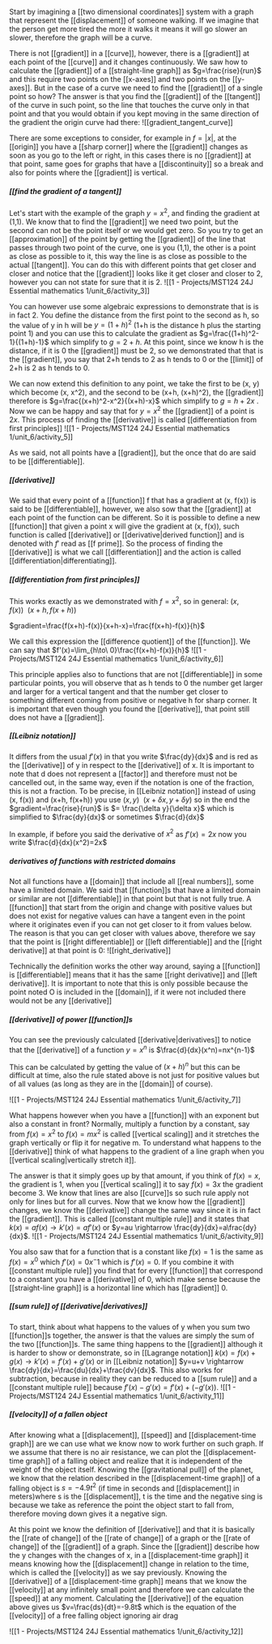 
Start by imagining a [[two dimensional coordinates]] system with a graph that represent the [[displacement]] of someone walking. If we imagine that the person get more tired the more it walks it means it will go slower an slower, therefore the graph will be a curve.

There is not [[gradient]] in a [[curve]], however, there is a [[gradient]] at each point of the [[curve]] and it changes continuously.
We saw how to calculate the [[gradient]] of a [[straight-line graph]] as $g=\frac{rise}{run}$  and this require two points on the [[x-axes]] and two points on the [[y-axes]]. But in the case of a curve we need to find the [[gradient]] of a single point so how? The answer is that you find the [[gradient]] of the [[tangent]] of the curve in such point, so the line that touches the curve only in that point and that you would obtain if you kept moving in the same direction of the gradient the origin curve had there:
![[gradient_tangent_curve]]

There are some exceptions to consider, for example in $f=|x|$, at the [[origin]] you have a [[sharp corner]] where the [[gradient]] changes as soon as you go to the left or right, in this cases there is no [[gradient]] at that point, same goes for graphs that have a [[discontinuity]] so a break and also for points where the [[gradient]] is vertical.

##### [[find the gradient of a tangent]]

Let's start with the example of the graph $y=x^2$, and finding the gradient at (1,1). We know that to find the [[gradient]] we need two point, but the second can not be the point itself or we would get zero.
So you try to get an [[approximation]] of the point by getting the [[gradient]] of the line that passes through two point of the curve, one is you (1,1), the other is a point as close as possible to it, this way the line is as close as possible to the actual [[tangent]].
You can do this with different points that get closer and closer and notice that the [[gradient]] looks like it get closer and closer to 2, however you can not state for sure that it is 2.
![[1 - Projects/MST124 24J Essential mathematics 1/unit_6/activity_3]]

You can however use some algebraic expressions to demonstrate that is is in fact 2. You define the distance from the first point to the second as h, so the value of y in h will be $y=(1+h)^2$ (1+h is the distance h plus the starting point 1) and you can use this to calculate the gradient as $g=\frac{(1+h)^2-1}{(1+h)-1}$ which simplify to $g=2+h$.
At this point, since we know h is the distance, if it is 0 the [[gradient]] must be 2, so we demonstrated that that is the [[gradient]], you say that 2+h tends to 2 as h tends to 0 or the [[limit]] of 2+h is 2 as h tends to 0.

We can now extend this definition to any point, we take the first to be (x, y) which become (x, x^2), and the second to be (x+h, (x+h)^2), the [[gradient]] therefore is $g=\frac{(x+h)^2-x^2}{(x+h)-x}$ which simplify to $g=h+2x$ . Now we can be happy and say that for $y=x^2$ the [[gradient]] of a point is $2x$. This process of finding the [[derivative]] is called [[differentiation from first principles]]
![[1 - Projects/MST124 24J Essential mathematics 1/unit_6/activity_5]]

As we said, not all points have a [[gradient]], but the once that do are said to be [[differentiable]].

##### [[derivative]]

We said that every point of a [[function]] f that has a gradient at (x, f(x)) is said to be [[differentiable]], however, we also sow that the [[gradient]] at each point of the function can be different. So it is possible to define a new [[function]] that given a point x will give the gradient at (x, f(x)), such function is called [[derivative]] or [[derivative|derived function]] and is denoted with $f'$ read as [[f prime]].
So the process of finding the [[derivative]] is what we call [[differentiation]] and the action is called [[differentiation|differentiating]]. 

##### [[differentiation from first principles]]

This works exactly as we demonstrated with $f=x^2$, so in general:
$(x, f(x))\ \ (x+h, f(x+h))$

$gradient=\frac{f(x+h)-f(x)}{x+h-x}=\frac{f(x+h)-f(x)}{h}$

We call this expression the [[difference quotient]] of the [[function]].
We can say that $f'(x)=\lim_{h\to\ 0}\frac{f(x+h)-f(x)}{h}$
![[1 - Projects/MST124 24J Essential mathematics 1/unit_6/activity_6]]

This principle applies also to functions that are not [[differentiable]] in some particular points, you will observe that as h tends to 0 the number get larger and larger for a vertical tangent and that the number get closer to something different coming from positive or negative h for sharp corner.
It is important that even though you found the [[derivative]], that point still does not have a [[gradient]].

##### [[Leibniz notation]]

It differs from the usual $f'(x)$ in that you write $\frac{dy}{dx}$ and is red as the [[derivative]] of y in respect to the [[derivative]] of x.
It is important to note that d does not represent a [[factor]] and therefore must not be cancelled out, in the same way, even if the notation is one of the fraction, this is not a fraction.
To be precise, in [[Leibniz notation]] instead of using (x, f(x)) and (x+h, f(x+h)) you use $(x,y)\ \ (x+\delta x, y+\delta y)$ so in the end the $gradient=\frac{rise}{run}$ is $= \frac{\delta y}{\delta x}$ which is simplified to $\frac{dy}{dx}$ or sometimes $\frac{d}{dx}$

In example, if before you said the derivative of $x^2$ as $f'(x)=2x$ now you write $\frac{d}{dx}(x^2)=2x$

##### derivatives of functions with restricted domains

Not all functions have a [[domain]] that include all [[real numbers]], some have a limited domain. We said that [[function]]s that have a limited domain or similar are not [[differentiable]] in that point but that is not fully true.
A [[function]] that start from the origin and change with positive values but does not exist for negative values can have a tangent even in the point where it originates even if you can not get closer to it from values below. The reason is that you can get closer with values above, therefore we say that the point is [[right differentiable]] or [[left differentiable]] and the [[right derivative]] at that point is 0: 
![[right_derivative]]

Technically the definition works the other way around, saying a [[function]] is [[differentiable]] means that it has the same [[right derivative]] and [[left derivative]].
It is important to note that this is only possible because the point noted O is included in the [[domain]], if it were not included there would not be any [[derivative]]

##### [[derivative]] of power [[function]]s

You can see the previously calculated [[derivative|derivatives]] to notice that the [[derivative]] of a function $y=x^n$ is $\frac{d}{dx}(x^n)=nx^{n-1}$

This can be calculated by getting the value of $(x+h)^n$ but this can be difficult at time, also the rule stated above is not just for positive values but of all values (as long as they are in the [[domain]] of course).

![[1 - Projects/MST124 24J Essential mathematics 1/unit_6/activity_7]]

What happens however when you have a [[function]] with an exponent but also a constant in front? Normally, multiply a function by a constant, say from $f(x)=x^2$ to $f(x)=mx^2$ is called [[vertical scaling]] and it stretches the graph vertically or flip it for negative m.
To understand what happens to the [[derivative]] think of what happens to the gradient of a line graph when you [[vertical scaling|vertically stretch it]].

The answer is that it simply goes up by that amount, if you think of $f(x)=x$, the gradient is 1, when you [[vertical scaling]] it to say $f(x)=3x$ the gradient become 3.
We know that lines are also [[curve]]s so such rule apply not only for lines but for all curves.
Now that we know how the [[gradient]] changes, we know the [[derivative]] change the same way since it is in fact the [[gradient]]. This is called [[constant multiple rule]] and it states that $k(x)=af(x) \rightarrow k'(x)=af'(x)$ or $y=au \rightarrow \frac{dy}{dx}=a\frac{dy}{dx}$.
![[1 - Projects/MST124 24J Essential mathematics 1/unit_6/activity_9]]

You also saw that for a function that is a constant like $f(x)=1$ is the same as $f(x)=x^0$ which $f'(x)=0x^-1$ which is $f'(x)=0$. If you combine it with [[constant multiple rule]] you find that for every [[function]] that correspond to a constant you have a [[derivative]] of 0, which make sense because the [[straight-line graph]] is a horizontal line which has [[gradient]] 0.

##### [[sum rule]] of [[derivative|derivatives]]

To start, think about what happens to the values of y when you sum two [[function]]s together, the answer is that the values are simply the sum of the two [[function]]s.
The same thing happens to the [[gradient]] although it is harder to show or demonstrate, so in [[Lagrange notation]] $k(x)=f(x)+g(x) \rightarrow k'(x)=f'(x)+g'(x)$ or in [[Leibniz notation]] $y=u+v \rightarrow \frac{dy}{dx}=\frac{du}{dx}+\frac{dv}{dx}$.
This also works for subtraction, because in reality they can be reduced to a [[sum rule]] and a [[constant multiple rule]] because $f'(x)-g'(x)=f'(x)+(-g'(x))$.
![[1 - Projects/MST124 24J Essential mathematics 1/unit_6/activity_11]]

##### [[velocity]] of a fallen object

After knowing what a [[displacement]], [[speed]] and [[displacement-time graph]] are we can use what we know now to work further on such graph.
If we assume that there is no air resistance, we can plot the [[displacement-time graph]] of a falling object and realize that it is independent of the weight of the object itself.
Knowing the [[gravitational pull]] of the planet, we know that the relation described in the [[displacement-time graph]] of a falling object is $s=-4.9t^2$ (if time in seconds and [[displacement]] in meters)where s is the [[displacement]], t is the time and the negative sing is because we take as reference the point the object start to fall from, therefore moving down gives it a negative sign.

At this point we know the definition of [[derivative]] and that it is basically the [[rate of change]] of the [[rate of change]] of a graph or the [[rate of change]] of the [[gradient]] of a graph. Since the [[gradient]] describe how the y changes with the changes of x, in a [[displacement-time graph]] it means knowing how the [[displacement]] change in relation to the time, which is called the [[velocity]] as we say previously.
Knowing the [[derivative]] of a [[displacement-time graph]] means that we know the [[velocity]] at any infinitely small point and therefore we can calculate the [[speed]] at any moment. Calculating the [[derivative]] of the equation above gives us $v=\frac{ds}{dt}=-9.8t$ which is the equation of the [[velocity]] of a free falling object ignoring air drag

![[1 - Projects/MST124 24J Essential mathematics 1/unit_6/activity_12]]